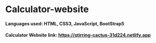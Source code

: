 # Calculator-website
#### Languages used: HTML, CSS3, JavaScript, BootStrap5
#### Calculator Website link: https://stirring-cactus-31d224.netlify.app
